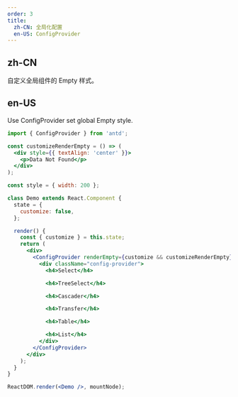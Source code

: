 ```yaml
---
order: 3
title:
  zh-CN: 全局化配置
  en-US: ConfigProvider
---
```


## zh-CN

自定义全局组件的 Empty 样式。

## en-US

Use ConfigProvider set global Empty style.

```jsx
import { ConfigProvider } from 'antd';

const customizeRenderEmpty = () => (
  <div style={{ textAlign: 'center' }}>
    <p>Data Not Found</p>
  </div>
);

const style = { width: 200 };

class Demo extends React.Component {
  state = {
    customize: false,
  };

  render() {
    const { customize } = this.state;
    return (
      <div>
        <ConfigProvider renderEmpty={customize && customizeRenderEmpty}>
          <div className="config-provider">
            <h4>Select</h4>

            <h4>TreeSelect</h4>

            <h4>Cascader</h4>

            <h4>Transfer</h4>

            <h4>Table</h4>

            <h4>List</h4>
          </div>
        </ConfigProvider>
      </div>
    );
  }
}

ReactDOM.render(<Demo />, mountNode);
```

<style>
.code-box-demo .config-provider h4 {
  font-size: inherit;
  margin: 16px 0 8px 0;
}
</style>
